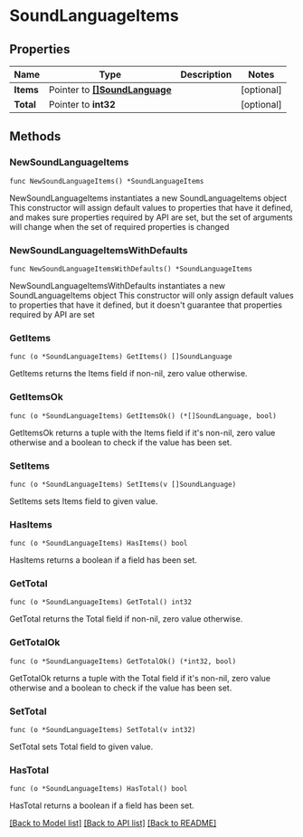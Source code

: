 # SoundLanguageItems

## Properties

Name | Type | Description | Notes
------------ | ------------- | ------------- | -------------
**Items** | Pointer to [**[]SoundLanguage**](SoundLanguage.md) |  | [optional]
**Total** | Pointer to **int32** |  | [optional]

## Methods

### NewSoundLanguageItems

`func NewSoundLanguageItems() *SoundLanguageItems`

NewSoundLanguageItems instantiates a new SoundLanguageItems object
This constructor will assign default values to properties that have it defined,
and makes sure properties required by API are set, but the set of arguments
will change when the set of required properties is changed

### NewSoundLanguageItemsWithDefaults

`func NewSoundLanguageItemsWithDefaults() *SoundLanguageItems`

NewSoundLanguageItemsWithDefaults instantiates a new SoundLanguageItems object
This constructor will only assign default values to properties that have it defined,
but it doesn't guarantee that properties required by API are set

### GetItems

`func (o *SoundLanguageItems) GetItems() []SoundLanguage`

GetItems returns the Items field if non-nil, zero value otherwise.

### GetItemsOk

`func (o *SoundLanguageItems) GetItemsOk() (*[]SoundLanguage, bool)`

GetItemsOk returns a tuple with the Items field if it's non-nil, zero value otherwise
and a boolean to check if the value has been set.

### SetItems

`func (o *SoundLanguageItems) SetItems(v []SoundLanguage)`

SetItems sets Items field to given value.

### HasItems

`func (o *SoundLanguageItems) HasItems() bool`

HasItems returns a boolean if a field has been set.

### GetTotal

`func (o *SoundLanguageItems) GetTotal() int32`

GetTotal returns the Total field if non-nil, zero value otherwise.

### GetTotalOk

`func (o *SoundLanguageItems) GetTotalOk() (*int32, bool)`

GetTotalOk returns a tuple with the Total field if it's non-nil, zero value otherwise
and a boolean to check if the value has been set.

### SetTotal

`func (o *SoundLanguageItems) SetTotal(v int32)`

SetTotal sets Total field to given value.

### HasTotal

`func (o *SoundLanguageItems) HasTotal() bool`

HasTotal returns a boolean if a field has been set.

[[Back to Model list]](../README.md#documentation-for-models) [[Back to API list]](../README.md#documentation-for-api-endpoints) [[Back to README]](../README.md)

